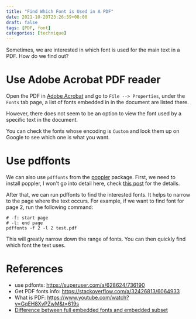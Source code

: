 ```yaml
---
title: "Find Which Font is Used in A PDF"
date: 2021-10-20T23:26:59+08:00
draft: false
tags: [PDF, font]
categories: [technique]
---
```


Sometimes, we are interested in which font is used for the main text in a PDF.
How do we find out?

<!--more-->

# Use Adobe Acrobat PDF reader

Open the PDF in [Adobe Acrobat](https://www.adobe.com/acrobat/pdf-reader.html)
and go to `File --> Properties`, under the `Fonts` tab page, a list of fonts
embedded in in the document are listed there.

However, there does not seem to be an option to view the font used by a
specific text in the document.

You can check the fonts whose encoding is `Custom` and look them up on Google
to see which one is what you want.

# Use pdffonts

We can also use `pdffonts` from the [poppler](https://en.wikipedia.org/wiki/Poppler_(software)) package. First, we need to install
poppler, I won't go into detail here, check [this post](https://jdhao.github.io/2019/11/14/convert_pdf_to_images_pdftoppm/) for the details.

After that, we can run pdffonts to find the interested fonts. It helps to
narrow to the page where the text occurs. For example, if we want to find font
for page 2, run the following command:

```
# -f: start page
# -l: end page
pdffonts -f 2 -l 2 test.pdf
```

This will greatly narrow down the range of fonts. You can then quickly find
which font the text uses.

# References

+ use pdfonts: https://superuser.com/a/628624/736190
+ Get PDF fonts info: https://stackoverflow.com/a/32426813/6064933
+ What is PDF: https://www.youtube.com/watch?v=GqEH8XvPZwM&t=619s
+ [Difference between full embedded fonts and embedded subset](https://publicatorcommunity.zmags.com/hc/en-us/articles/115002482043-Difference-between-full-embedded-fonts-and-embedded-subset)
